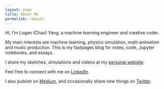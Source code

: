 ```yaml
---
layout: page
title: About Me
permalink: /about/
---
```


Hi, I’m Logan (Chao) Yang, a machine learning engineer and creative coder.

My main interests are machine learning, physics simulation, math animation and music production.
This is my fastpages blog for notes, code, Jupyter notebooks, and essays.

I share my sketches, simulations and videos at my [personal website](http://logancyang.com).

Feel free to connect with me on [LinkedIn](https://www.linkedin.com/in/loganyang).

I also publish on [Medium](https://medium.com/@loganyang), and occasionally share new things on [Twitter](https://www.twitter.com/logancyang).

